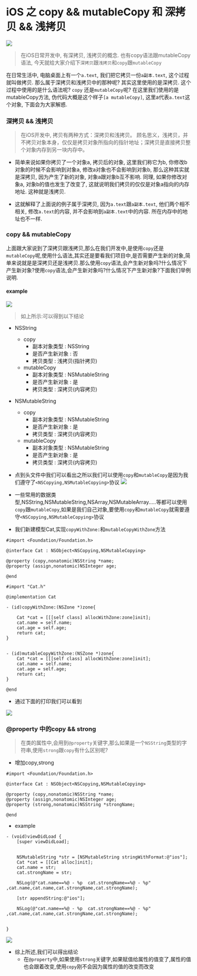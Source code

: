 # iOS 之 copy && mutableCopy 和 深拷贝 && 浅拷贝
![](media/15064097001568/15064097011840.jpg)

> 在iOS日常开发中, 有深拷贝, 浅拷贝的概念. 也有copy语法跟mutableCopy语法, 今天就给大家介绍下`深拷贝`跟`浅拷贝`和`copy`跟`mutableCopy`

 在日常生活中, 电脑桌面上有一个`a.text`, 我们把它拷贝一份`a副本.text`, 这个过程就叫做拷贝. 那么属于深拷贝和浅拷贝中的那种呢? 其实这里使用的是深拷贝. 这个过程中使用的是什么语法呢? `copy` 还是`mutableCopy`呢? 在这里我们使用的是mutableCopy方法, 伪代码大概是这个样子`[a mutableCopy]`, 这里a代表`a.text`这个对象, 下面会为大家解惑.

### 深拷贝 && 浅拷贝
> 在iOS开发中, 拷贝有两种方式：深拷贝和浅拷贝。 顾名思义，浅拷贝，并不拷贝对象本身，仅仅是拷贝对象所指向的指针地址；深拷贝是直接拷贝整个对象内存到另一块内存中。

- 简单来说如果你拷贝了一个对象a, 拷贝后的对象, 这里我们称它为b, 你修改b对象的时候不会影响到对象a, 修改a对象也不会影响到对象b, 那么这种其实就是深拷贝, 因为产生了新的对象, 对象a跟对象b互不影响. 同理, 如果你修改对象a, 对象b的值也发生了改变了, 这就说明我们拷贝的仅仅是对象a指向的内存地址. 这种就是浅拷贝.

- 这就解释了上面说的例子属于深拷贝, 因为`a.text`跟`a副本.text`, 他们两个相不相关, 修改`a.text`的内容, 并不会影响到`a副本.text`中的内容. 所在内存中的地址也不一样.

### copy && mutableCopy
上面跟大家说到了深拷贝跟浅拷贝,那么在我们开发中,是使用`copy`还是`mutableCopy`呢,使用什么语法,其实还是要看我们项目中,是否需要产生新的对象,简单来说就是是深拷贝还是浅拷贝.那么使用`copy`语法,会产生新对象吗?什么情况下产生新对象?使用`copy`语法,会产生新对象吗?什么情况下产生新对象?下面我们举例说明.

#### example
![](media/14805623292132/15065055781915.jpg)

> 如上所示:可以得到以下结论
- NSString
	- copy
		- 副本对象类型 : NSString
		- 是否产生新对象 : 否
		- 拷贝类型 : 浅拷贝(指针拷贝)
	- mutableCopy
		- 副本对象类型 : NSMutableString
		- 是否产生新对象 : 是
		- 拷贝类型 : 深拷贝(内容拷贝)
		
- NSMutableString
	- copy
		- 副本对象类型 : NSMutableString
		- 是否产生新对象 : 是
		- 拷贝类型 : 深拷贝(内容拷贝)
	- mutableCopy
		- 副本对象类型 : NSMutableString
		- 是否产生新对象 : 是
		- 拷贝类型 : 深拷贝(内容拷贝)


- 点到头文件中我们可以看出之所以我们可以使用`copy`和`mutableCopy`是因为我们遵守了`<NSCopying,NSMutableCopying>`协议
![](media/14805623292132/15065058193807.jpg)
- 一些常用的数据类型,NSString,NSMutableString,NSArray,NSMutableArray.....等都可以使用`copy`跟`mutableCopy`,如果是我们自己对象,要使用`copy`和`mutableCopy`就需要遵守`<NSCopying,NSMutableCopying>`协议

- 我们新建模型Cat,实现`copyWithZone:`和`mutableCopyWithZone`方法

```
#import <Foundation/Foundation.h>

@interface Cat : NSObject<NSCopying,NSMutableCopying>

@property (copy,nonatomic)NSString *name;
@property (assign,nonatomic)NSInteger age;

@end
```


```
#import "Cat.h"

@implementation Cat

- (id)copyWithZone:(NSZone *)zone{
    
    Cat *cat = [[[self class] allocWithZone:zone]init];
    cat.name = self.name;
    cat.age = self.age;
    return cat;
}


- (id)mutableCopyWithZone:(NSZone *)zone{
    Cat *cat = [[[self class] allocWithZone:zone]init];
    cat.name = self.name;
    cat.age = self.age;
    return cat;
}

@end
```

- 通过下面的打印我们可以看到

![](media/14805623292132/15065075146822.jpg)



### @property 中的copy && strong
> 在类的属性中,会用到`@property`关键字,那么如果是一个`NSString`类型的字符串,使用`strong`跟`copy`有什么区别呢?

- 增加copy,strong

```
#import <Foundation/Foundation.h>

@interface Cat : NSObject<NSCopying,NSMutableCopying>

@property (copy,nonatomic)NSString *name;
@property (assign,nonatomic)NSInteger age;
@property (strong,nonatomic)NSString *strongName;

@end
```



- example

```
- (void)viewDidLoad {
    [super viewDidLoad];
    

    NSMutableString *str = [NSMutableString stringWithFormat:@"ios"];
    Cat *cat = [[Cat alloc]init];
    cat.name = str;
    cat.strongName = str;
    
    NSLog(@"cat.name==%@ - %p  cat.strongName==%@ - %p" ,cat.name,cat.name,cat.strongName,cat.strongName);
    
    [str appendString:@"ios"];
    
    NSLog(@"cat.name==%@ - %p  cat.strongName==%@ - %p" ,cat.name,cat.name,cat.strongName,cat.strongName);

    
}

```

![](media/14805623292132/15076084758766.jpg)

- 综上所述,我们可以得出结论
	- 在`@property`中,如果使用`strong`关键字,如果赋值给属性的值变了,属性的值也会跟着改变,使用`copy`刚不会因为属性的值的改变而改变



